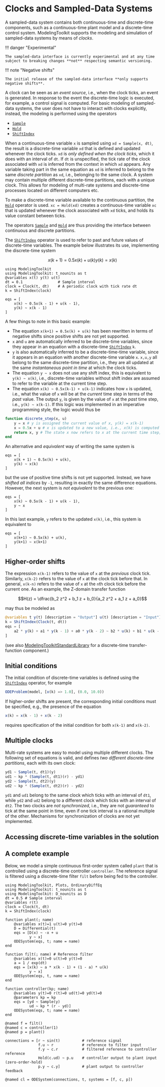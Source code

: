 # Clocks and Sampled-Data Systems

A sampled-data system contains both continuous-time and discrete-time components, such as a continuous-time plant model and a discrete-time control system. ModelingToolkit supports the modeling and simulation of sampled-data systems by means of *clocks*.

!!! danger "Experimental"
    
    The sampled-data interface is currently experimental and at any time subject to breaking changes **not** respecting semantic versioning.

!!! note "Negative shifts"
    
    The initial release of the sampled-data interface **only supports negative shifts**.

A clock can be seen as an *event source*, i.e., when the clock ticks, an event is generated. In response to the event the discrete-time logic is executed, for example, a control signal is computed. For basic modeling of sampled-data systems, the user does not have to interact with clocks explicitly, instead, the modeling is performed using the operators

  - [`Sample`](@ref)
  - [`Hold`](@ref)
  - [`ShiftIndex`](@ref)

When a continuous-time variable `x` is sampled using `xd = Sample(x, dt)`, the result is a discrete-time variable `xd` that is defined and updated whenever the clock ticks. `xd` is *only defined when the clock ticks*, which it does with an interval of `dt`. If `dt` is unspecified, the tick rate of the clock associated with `xd` is inferred from the context in which `xd` appears. Any variable taking part in the same equation as `xd` is inferred to belong to the same *discrete partition* as `xd`, i.e., belonging to the same clock. A system may contain multiple different discrete-time partitions, each with a unique clock. This allows for modeling of multi-rate systems and discrete-time processes located on different computers etc.

To make a discrete-time variable available to the continuous partition, the [`Hold`](@ref) operator is used. `xc = Hold(xd)` creates a continuous-time variable `xc` that is updated whenever the clock associated with `xd` ticks, and holds its value constant between ticks.

The operators [`Sample`](@ref) and [`Hold`](@ref) are thus providing the interface between continuous and discrete partitions.

The [`ShiftIndex`](@ref) operator is used to refer to past and future values of discrete-time variables. The example below illustrates its use, implementing the discrete-time system

```math
x(k+1) = 0.5x(k) + u(k)
y(k) = x(k)
```

```@example clocks
using ModelingToolkit
using ModelingToolkit: t_nounits as t
@variables x(t) y(t) u(t)
dt = 0.1                # Sample interval
clock = Clock(t, dt)    # A periodic clock with tick rate dt
k = ShiftIndex(clock)

eqs = [
    x(k) ~ 0.5x(k - 1) + u(k - 1),
    y(k) ~ x(k - 1)
]
```

A few things to note in this basic example:

  - The equation `x(k+1) = 0.5x(k) + u(k)` has been rewritten in terms of negative shifts since positive shifts are not yet supported.
  - `x` and `u` are automatically inferred to be discrete-time variables, since they appear in an equation with a discrete-time [`ShiftIndex`](@ref) `k`.
  - `y` is also automatically inferred to be a discrete-time-time variable, since it appears in an equation with another discrete-time variable `x`. `x,u,y` all belong to the same discrete-time partition, i.e., they are all updated at the same *instantaneous point in time* at which the clock ticks.
  - The equation `y ~ x` does not use any shift index, this is equivalent to `y(k) ~ x(k)`, i.e., discrete-time variables without shift index are assumed to refer to the variable at the current time step.
  - The equation `x(k) ~ 0.5x(k-1) + u(k-1)` indicates how `x` is updated, i.e., what the value of `x` will be at the *current* time step in terms of the *past* value. The output `y`, is given by the value of `x` at the *past* time step, i.e., `y(k) ~ x(k-1)`. If this logic was implemented in an imperative programming style, the logic would thus be

```julia
function discrete_step(x, u)
    y = x # y is assigned the current value of x, y(k) = x(k-1)
    x = 0.5x + u # x is updated to a new value, i.e., x(k) is computed
    return x, y # The state x now refers to x at the current time step, x(k), while y refers to x at the past time step, y(k) = x(k-1)
end
```

An alternative and *equivalent* way of writing the same system is

```@example clocks
eqs = [
    x(k + 1) ~ 0.5x(k) + u(k),
    y(k) ~ x(k)
]
```

but the use of positive time shifts is not yet supported.
Instead, we have *shifted all indices* by `-1`, resulting in exactly the same difference equations. However, the next system is *not equivalent* to the previous one:

```@example clocks
eqs = [
    x(k) ~ 0.5x(k - 1) + u(k - 1),
    y ~ x
]
```

In this last example, `y` refers to the updated `x(k)`, i.e., this system is equivalent to

```
eqs = [
    x(k+1) ~ 0.5x(k) + u(k),
    y(k+1) ~ x(k+1)
]
```

## Higher-order shifts

The expression `x(k-1)` refers to the value of `x` at the *previous* clock tick. Similarly, `x(k-2)` refers to the value of `x` at the clock tick before that. In general, `x(k-n)` refers to the value of `x` at the `n`th clock tick before the current one. As an example, the Z-domain transfer function

```math
H(z) = \dfrac{b_2 z^2 + b_1 z + b_0}{a_2 z^2 + a_1 z + a_0}
```

may thus be modeled as

```julia
@variables t y(t) [description = "Output"] u(t) [description = "Input"]
k = ShiftIndex(Clock(t, dt))
eqs = [
    a2 * y(k) + a1 * y(k - 1) + a0 * y(k - 2) ~ b2 * u(k) + b1 * u(k - 1) + b0 * u(k - 2)
]
```

(see also [ModelingToolkitStandardLibrary](https://docs.sciml.ai/ModelingToolkitStandardLibrary/stable/) for a discrete-time transfer-function component.)

## Initial conditions

The initial condition of discrete-time variables is defined using the [`ShiftIndex`](@ref) operator, for example

```julia
ODEProblem(model, [x(k) => 1.0], (0.0, 10.0))
```

If higher-order shifts are present, the corresponding initial conditions must be specified, e.g., the presence of the equation

```julia
x(k) = x(k - 1) + x(k - 2)
```

requires specification of the initial condition for both `x(k-1)` and `x(k-2)`.

## Multiple clocks

Multi-rate systems are easy to model using multiple different clocks. The following set of equations is valid, and defines *two different discrete-time partitions*, each with its own clock:

```julia
yd1 ~ Sample(t, dt1)(y)
ud1 ~ kp * (Sample(t, dt1)(r) - yd1)
yd2 ~ Sample(t, dt2)(y)
ud2 ~ kp * (Sample(t, dt2)(r) - yd2)
```

`yd1` and `ud1` belong to the same clock which ticks with an interval of `dt1`, while `yd2` and `ud2` belong to a different clock which ticks with an interval of `dt2`. The two clocks are *not synchronized*, i.e., they are not *guaranteed* to tick at the same point in time, even if one tick interval is a rational multiple of the other. Mechanisms for synchronization of clocks are not yet implemented.

## Accessing discrete-time variables in the solution

## A complete example

Below, we model a simple continuous first-order system called `plant` that is controlled using a discrete-time controller `controller`. The reference signal is filtered using a discrete-time filter `filt` before being fed to the controller.

```@example clocks
using ModelingToolkit, Plots, OrdinaryDiffEq
using ModelingToolkit: t_nounits as t
using ModelingToolkit: D_nounits as D
dt = 0.5 # Sample interval
@variables r(t)
clock = Clock(t, dt)
k = ShiftIndex(clock)

function plant(; name)
    @variables x(t)=1 u(t)=0 y(t)=0
    D = Differential(t)
    eqs = [D(x) ~ -x + u
           y ~ x]
    ODESystem(eqs, t; name = name)
end

function filt(; name) # Reference filter
    @variables x(t)=0 u(t)=0 y(t)=0
    a = 1 / exp(dt)
    eqs = [x(k) ~ a * x(k - 1) + (1 - a) * u(k)
           y ~ x]
    ODESystem(eqs, t, name = name)
end

function controller(kp; name)
    @variables y(t)=0 r(t)=0 ud(t)=0 yd(t)=0
    @parameters kp = kp
    eqs = [yd ~ Sample(y)
           ud ~ kp * (r - yd)]
    ODESystem(eqs, t; name = name)
end

@named f = filt()
@named c = controller(1)
@named p = plant()

connections = [r ~ sin(t)          # reference signal
               f.u ~ r             # reference to filter input
               f.y ~ c.r           # filtered reference to controller reference
               Hold(c.ud) ~ p.u    # controller output to plant input (zero-order-hold)
               p.y ~ c.y]          # plant output to controller feedback

@named cl = ODESystem(connections, t, systems = [f, c, p])
```
